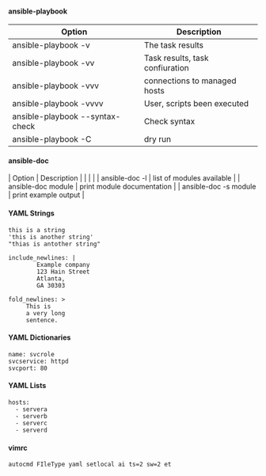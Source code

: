 #### ansible-playbook

| Option                | Description                     | 
|-----------            | ----------                      |
| ansible-playbook -v   | The task results                |
| ansible-playbook -vv  | Task results, task confiuration |
| ansible-playbook -vvv | connections to managed hosts    | 
| ansible-playbook -vvvv| User, scripts been executed     |  
| ansible-playbook --syntax-check | Check syntax     |  
| ansible-playbook -C | dry run|

#### ansible-doc
| Option                | Description                     | 
|                       |                                 |
| ansible-doc -l        | list of modules available       |
| ansible-doc module       | print module documentation        |
| ansible-doc -s module       | print example output |

#### YAML Strings
```
this is a string
'this is another string'
"thias is antother string"
```
```
include_newlines: |
        Example company
        123 Hain Street
        Atlanta,
        GA 30303
```
```
fold_newlines: >
     This is
     a very long
     sentence.
```

#### YAML Dictionaries
```
name: svcrole
svcservice: httpd
svcport: 80
```

#### YAML Lists
```
hosts:
  - servera
  - serverb
  - serverc
  - serverd
```
#### vimrc
```bash
autocmd FIleType yaml setlocal ai ts=2 sw=2 et
```

